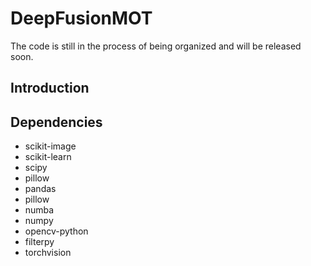 # DeepFusionMOT
The code is still in the process of being organized and will be released soon.
## Introduction

## Dependencies
* scikit-image
* scikit-learn
* scipy
* pillow
* pandas
* pillow
* numba
* numpy
* opencv-python
* filterpy
* torchvision
